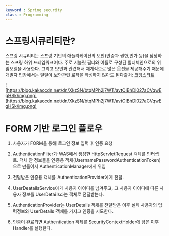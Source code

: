 ```yaml
---
keyword : Spring security
class : Programming
---
```


# 스프링시큐리티란?

스프링 시큐리티는 스프링 기반의 애플리케이션의 보안(인증과 권한,인가 등)을 담당하는 스프링 하위 프레임워크이다. 주로 서블릿 필터와 이들로 구성된 필터체인으로의 위임모델을 사용한다. 그리고 보안과 관련해서 체계적으로 많은 옵션을 제공해주기 때문에 개발자 입장에서는 일일이 보안관련 로직을 작성하지 않아도 된다출처: [코딩스타트](https://coding-start.tistory.com/153)

![https://blog.kakaocdn.net/dn/XkzSN/btqMPh2j7WT/avtOIBhDl027aCVqwEgHSk/img.png](https://blog.kakaocdn.net/dn/XkzSN/btqMPh2j7WT/avtOIBhDl027aCVqwEgHSk/img.png)


# FORM 기반 로그인 플로우

1.  사용자가 FORM을 통해 로그인 정보 입력 후 인증 요청
    
2.  AuthenticationFilter가 WAS에서 생성한 HttpServletRequest 객체를 인터셉트. 객체 안 정보들을 인증용 객체(UsernamePasswordAuthenticationToken)으로 만들어서 AuthenticationManager에게 위임
    
3.  전달받은 인증용 객체를 AuthenticationProvider에게 전달.
    
4.  UserDeatailsService에게 사용자 아이디를 넘겨주고, 그 사용자 아이디에 따른 사용자 정보를 UserDetails라는 객체로 전달받는다.
    
5.  AuthenticationProvider는 UserDetails 객체를 전달받은 이후 실제 사용자의 입력정보와 UserDetails 객체를 가지고 인증을 시도한다.
    
6.  인증이 완료되면 Authentication 객체를 SecurityContextHolder에 담은 이후 Handler를 실행한다.